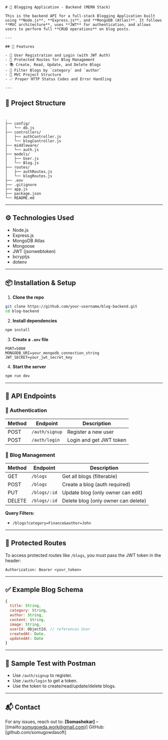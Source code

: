
```
# 📝 Blogging Application - Backend (MERN Stack)

This is the backend API for a full-stack Blogging Application built using **Node.js**, **Express.js**, and **MongoDB (Atlas)**. It follows **MVC architecture**, uses **JWT** for authentication, and allows users to perform full **CRUD operations** on blog posts.

---

## 🚀 Features

- 👤 User Registration and Login (with JWT Auth)
- 🔐 Protected Routes for Blog Management
- 📚 Create, Read, Update, and Delete Blogs
- 🔎 Filter Blogs by `category` and `author`
- 🧱 MVC Project Structure
- ✅ Proper HTTP Status Codes and Error Handling

---
```
## 📁 Project Structure

```

.
├── config/
│   └── db.js
├── controllers/
│   ├── authController.js
│   └── blogController.js
├── middleware/
│   └── auth.js
├── models/
│   ├── User.js
│   └── Blog.js
├── routes/
│   ├── authRoutes.js
│   └── blogRoutes.js
├── .env
├── .gitignore
├── app.js
├── package.json
└── README.md

````

---

## ⚙️ Technologies Used

- Node.js
- Express.js
- MongoDB Atlas
- Mongoose
- JWT (jsonwebtoken)
- bcryptjs
- dotenv

---

## 📦 Installation & Setup

1. **Clone the repo**
```bash
git clone https://github.com/your-username/blog-backend.git
cd blog-backend
````

2. **Install dependencies**

```bash
npm install
```

3. **Create a `.env` file**

```
PORT=5000
MONGODB_URI=your_mongodb_connection_string
JWT_SECRET=your_jwt_secret_key
```

4. **Start the server**

```bash
npm run dev
```

---

## 🔐 API Endpoints

### 🧑 Authentication

| Method | Endpoint       | Description             |
| ------ | -------------- | ----------------------- |
| POST   | `/auth/signup` | Register a new user     |
| POST   | `/auth/login`  | Login and get JWT token |

### 📝 Blog Management

| Method | Endpoint     | Description                         |
| ------ | ------------ | ----------------------------------- |
| GET    | `/blogs`     | Get all blogs (filterable)          |
| POST   | `/blogs`     | Create a blog (auth required)       |
| PUT    | `/blogs/:id` | Update blog (only owner can edit)   |
| DELETE | `/blogs/:id` | Delete blog (only owner can delete) |

**Query Filters:**

* `/blogs?category=Finance&author=John`

---

## 🔐 Protected Routes

To access protected routes like `/blogs`, you must pass the JWT token in the header:

```
Authorization: Bearer <your_token>
```

---

## ✅ Example Blog Schema

```js
{
  title: String,
  category: String,
  author: String,
  content: String,
  image: String,
  userId: ObjectId, // references User
  createdAt: Date,
  updatedAt: Date
}
```

---

## 🧪 Sample Test with Postman

* Use `/auth/signup` to register.
* Use `/auth/login` to get a token.
* Use the token to create/read/update/delete blogs.

---

## 📬 Contact

For any issues, reach out to:
**\[Somashekar]** – \[(mailto:somugowda.work@gmail.com)]
GitHub: [github.com/somugowdasoft]

```
